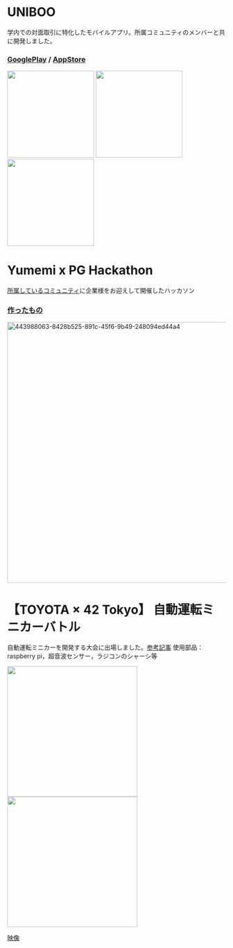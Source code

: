 <!--
**kota78/kota78** is a ✨ _special_ ✨ repository because its `README.md` (this file) appears on your GitHub profile.

Here are some ideas to get you started:

- 🔭 I’m currently working on ...
- 🌱 I’m currently learning ...
- 👯 I’m looking to collaborate on ...
- 🤔 I’m looking for help with ...
- 💬 Ask me about ...
- 📫 How to reach me: ...
- 😄 Pronouns: ...
- ⚡ Fun fact: ...
-->

<!-- [![Anurag's GitHub stats](https://github-readme-stats.vercel.app/api?username=kota78)](https://github.com/anuraghazra/github-readme-stats) -->

# UNIBOO
学内での対面取引に特化したモバイルアプリ。所属コミュニティのメンバーと共に開発しました。
### [GooglePlay](https://play.google.com/store/apps/details?id=kota1725.tradeApp) / [AppStore](https://apps.apple.com/dk/app/uniboo/id6479956266)
<img src="https://github.com/user-attachments/assets/7fa5fdbd-8dec-4c6f-90b8-e77c7a0ab070" width=200 />
<img src="https://github.com/user-attachments/assets/a5047f97-0d6c-455a-831e-749fe812ff00" width=200 />
<img src="https://github.com/user-attachments/assets/4fcb3701-2a54-411a-8e15-2b753a878668" width=200 />

# Yumemi x PG Hackathon
[所属しているコミュニティ](https://playground-universe.com/)に企業様をお迎えして開催したハッカソン
### [作ったもの](https://github.com/shinonome-inc/yumemi-pg-hackathon-team2)
<img width="600" alt="443988063-8428b525-891c-45f6-9b49-248094ed44a4" src="https://github.com/user-attachments/assets/29c43c14-ecd0-4426-939b-0379573b4883" />

# 【TOYOTA × 42 Tokyo】 自動運転ミニカーバトル
自動運転ミニカーを開発する大会に出場しました。[参考記事](https://42tokyo.jp/news/2024-02-02-j9ixc7lm8x/)
使用部品：raspberry pi，超音波センサー，ラジコンのシャーシ等

<img src="https://github.com/user-attachments/assets/e7acb141-b1b5-4d8b-8911-b478f0558c2f" height=300 />
<img src="https://github.com/user-attachments/assets/5069447a-b5c8-44da-84a1-855bc8b248cd" height=300 />

[映像](https://github.com/user-attachments/assets/9d4be374-46c5-4585-8b58-895ca5bc63ba)





